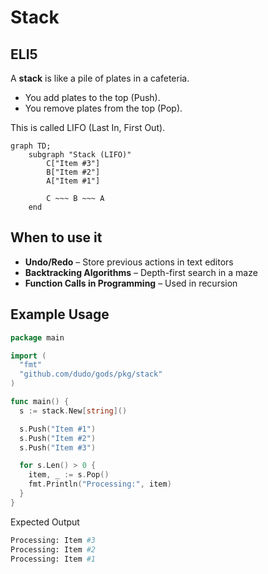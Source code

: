 # Stack

## ELI5

A **stack** is like a pile of plates in a cafeteria.

- You add plates to the top (Push).
- You remove plates from the top (Pop).

This is called LIFO (Last In, First Out).

```mermaid
graph TD;
    subgraph "Stack (LIFO)"
        C["Item #3"]
        B["Item #2"]
        A["Item #1"]

        C ~~~ B ~~~ A
    end
```

## When to use it

- **Undo/Redo** – Store previous actions in text editors
- **Backtracking Algorithms** – Depth-first search in a maze
- **Function Calls in Programming** – Used in recursion

## Example Usage

```go
package main

import (
  "fmt"
  "github.com/dudo/gods/pkg/stack"
)

func main() {
  s := stack.New[string]()

  s.Push("Item #1")
  s.Push("Item #2")
  s.Push("Item #3")

  for s.Len() > 0 {
    item, _ := s.Pop()
    fmt.Println("Processing:", item)
  }
}
```

Expected Output

```sh
Processing: Item #3
Processing: Item #2
Processing: Item #1
```
